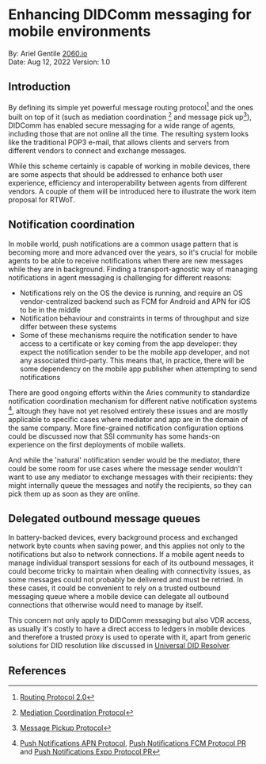 # Enhancing DIDComm messaging for mobile environments 

By: Ariel Gentile [2060.io](https://2060.io)  
Date: Aug 12, 2022
Version: 1.0

## Introduction

By defining its simple yet powerful message routing protocol[^1] and the ones built on top of it (such as mediation coordination [^2] and message pick up[^3]), DIDComm has enabled secure messaging for a wide range of agents, including those that are not online all the time. The resulting system looks like the traditional POP3 e-mail, that allows clients and servers from different vendors to connect and exchange messages. 

While this scheme certainly is capable of working in mobile devices, there are some aspects that should be addressed to enhance both user experience, efficiency and interoperability between agents from different vendors. A couple of them will be introduced here to illustrate the work item proposal for RTWoT.

## Notification coordination

In mobile world, push notifications are a common usage pattern that is becoming more and more advanced over the years, so it's crucial for mobile agents to be able to receive notifications when there are new messages while they are in background. Finding a transport-agnostic way of managing notifications in agent messaging is challenging for different reasons:

- Notifications rely on the OS the device is running, and require an OS vendor-centralized backend such as FCM for Android and APN for iOS to be in the middle
- Notification behaviour and constraints in terms of throughput and size differ between these systems
- Some of these mechanisms require the notification sender to have access to a certificate or key coming from the app developer: they expect the notification sender to be the mobile app developer, and not any associated third-party. This means that, in practice, there will be some dependency on the mobile app publisher when attempting to send notifications

There are good ongoing efforts within the Aries community to standardize notification coordination mechanism for different native notification systems [^4], altough they have not yet resolved entirely these issues and are mostly applicable to specific cases where mediator and app are in the domain of the same company. More fine-grained notification configuration options could be discussed now that SSI community has some hands-on experience on the first deployments of mobile wallets.

And while the 'natural' notification sender would be the mediator, there could be some room for use cases where the message sender wouldn't want to use any mediator to exchange messages with their recipients: they might internally queue the messages and notify the recipients, so they can pick them up as soon as they are online.

## Delegated outbound message queues

In battery-backed devices, every background process and exchanged network byte counts when saving power, and this applies not only to the notifications but also to network connections. If a mobile agent needs to manage individual transport sessions for each of its outbound messages, it could become tricky to maintain when dealing with connectivity issues, as some messages could not probably be delivered and must be retried. In these cases, it could be convenient to rely on a trusted outbound messaging queue where a mobile device can delegate all outbound connections that otherwise would need to manage by itself. 

This concern not only apply to DIDComm messaging but also VDR access, as usually it's costly to have a direct access to ledgers in mobile devices and therefore a trusted proxy is used to operate with it, apart from generic solutions for DID resolution like discussed in [Universal DID Resolver](https://dev.uniresolver.io/).

## References

[^1]: [Routing Protocol 2.0](https://identity.foundation/didcomm-messaging/spec/#routing-protocol-20)
[^2]: [Mediation Coordination Protocol](https://github.com/hyperledger/aries-rfcs/tree/main/features/0211-route-coordination)
[^3]: [Message Pickup Protocol](https://github.com/hyperledger/aries-rfcs/tree/main/features/0685-pickup-v2)
[^4]: [Push Notifications APN Protocol](https://github.com/hyperledger/aries-rfcs/tree/main/features/0699-push-notifications-apns), [Push Notifications FCM Protocol PR](https://github.com/hyperledger/aries-rfcs/pull/736) and [Push Notifications Expo Protocol PR](https://github.com/hyperledger/aries-rfcs/pull/745)
